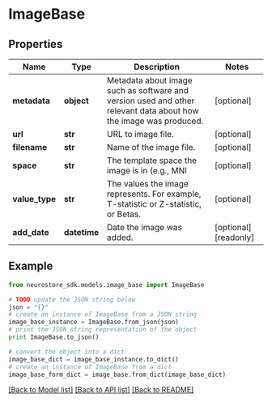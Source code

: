 # ImageBase


## Properties
Name | Type | Description | Notes
------------ | ------------- | ------------- | -------------
**metadata** | **object** | Metadata about image such as software and version used and other relevant data about how the image was produced. | [optional] 
**url** | **str** | URL to image file. | [optional] 
**filename** | **str** | Name of the image file. | [optional] 
**space** | **str** | The template space the image is in (e.g., MNI  | [optional] 
**value_type** | **str** | The values the image represents. For example, T-statistic or Z-statistic, or Betas. | [optional] 
**add_date** | **datetime** | Date the image was added. | [optional] [readonly] 

## Example

```python
from neurostore_sdk.models.image_base import ImageBase

# TODO update the JSON string below
json = "{}"
# create an instance of ImageBase from a JSON string
image_base_instance = ImageBase.from_json(json)
# print the JSON string representation of the object
print ImageBase.to_json()

# convert the object into a dict
image_base_dict = image_base_instance.to_dict()
# create an instance of ImageBase from a dict
image_base_form_dict = image_base.from_dict(image_base_dict)
```
[[Back to Model list]](../README.md#documentation-for-models) [[Back to API list]](../README.md#documentation-for-api-endpoints) [[Back to README]](../README.md)


